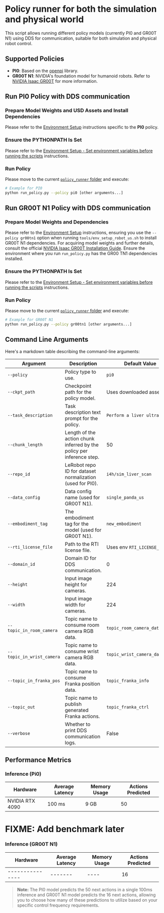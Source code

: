 # Policy runner for both the simulation and physical world

This script allows running different policy models (currently PI0 and GR00T N1) using DDS for communication, suitable for both simulation and physical robot control.

## Supported Policies

*   **PI0**: Based on the [openpi](https://github.com/Physical-Intelligence/openpi) library.
*   **GR00T N1**: NVIDIA's foundation model for humanoid robots. Refer to [NVIDIA Isaac GR00T](https://github.com/NVIDIA/Isaac-GR00T) for more information.

## Run PI0 Policy with DDS communication

### Prepare Model Weights and USD Assets and Install Dependencies

Please refer to the [Environment Setup](../../README.md#environment-setup) instructions specific to the **PI0** policy.

### Ensure the PYTHONPATH Is Set

Please refer to the [Environment Setup - Set environment variables before running the scripts](../../README.md#set-environment-variables-before-running-the-scripts) instructions.

### Run Policy

Please move to the current [`policy_runner` folder](./) and execute:

```sh
# Example for PI0
python run_policy.py --policy pi0 [other arguments...]
```

## Run GR00T N1 Policy with DDS communication

### Prepare Model Weights and Dependencies

Please refer to the [Environment Setup](../../README.md#environment-setup) instructions, ensuring you use the `--policy gr00tn1` option when running `tools/env_setup_robot_us.sh` to install GR00T N1 dependencies.
For acquiring model weights and further details, consult the official [NVIDIA Isaac GR00T Installation Guide](https://github.com/NVIDIA/Isaac-GR00T?tab=readme-ov-file#installation-guide).
Ensure the environment where you run `run_policy.py` has the GR00 TN1 dependencies installed.

### Ensure the PYTHONPATH Is Set

Please refer to the [Environment Setup - Set environment variables before running the scripts](../../README.md#set-environment-variables-before-running-the-scripts) instructions.

### Run Policy

Please move to the current [`policy_runner` folder](./) and execute:

```sh
# Example for GR00T N1
python run_policy.py --policy gr00tn1 [other arguments...]
```

## Command Line Arguments

Here's a markdown table describing the command-line arguments:

| Argument                  | Description                                                              | Default Value                      | Policy    |
|---------------------------|--------------------------------------------------------------------------|------------------------------------|-----------|
| `--policy`                | Policy type to use.                                                      | `pi0`                              | Both      |
| `--ckpt_path`             | Checkpoint path for the policy model.                                    | Uses downloaded assets             | Both      |
| `--task_description`      | Task description text prompt for the policy.                             | `Perform a liver ultrasound.`      | Both      |
| `--chunk_length`          | Length of the action chunk inferred by the policy per inference step.    | 50                                 | Both      |
| `--repo_id`               | LeRobot repo ID for dataset normalization (used for PI0).                | `i4h/sim_liver_scan`               | PI0       |
| `--data_config`           | Data config name (used for GR00T N1).                                     | `single_panda_us`                  | GR00T N1   |
| `--embodiment_tag`        | The embodiment tag for the model (used for GR00T N1).                     | `new_embodiment`                   | GR00T N1   |
| `--rti_license_file`      | Path to the RTI license file.                                            | Uses env `RTI_LICENSE_FILE`      | Both (DDS)|
| `--domain_id`             | Domain ID for DDS communication.                                         | 0                                  | Both (DDS)|
| `--height`                | Input image height for cameras.                                          | 224                                | Both (DDS)|
| `--width`                 | Input image width for cameras.                                           | 224                                | Both (DDS)|
| `--topic_in_room_camera`  | Topic name to consume room camera RGB data.                              | `topic_room_camera_data_rgb`       | Both (DDS)|
| `--topic_in_wrist_camera` | Topic name to consume wrist camera RGB data.                             | `topic_wrist_camera_data_rgb`      | Both (DDS)|
| `--topic_in_franka_pos`   | Topic name to consume Franka position data.                              | `topic_franka_info`                | Both (DDS)|
| `--topic_out`             | Topic name to publish generated Franka actions.                          | `topic_franka_ctrl`                | Both (DDS)|
| `--verbose`               | Whether to print DDS communication logs.                                 | False                              | Both (DDS)|

## Performance Metrics

### Inference (Pi0)

| Hardware        | Average Latency | Memory Usage | Actions Predicted |
|-----------------|-----------------|--------------|-------------------|
| NVIDIA RTX 4090 | 100 ms          | 9 GB         | 50                |

# FIXME: Add benchmark later
### Inference (GR00T N1)

| Hardware        | Average Latency | Memory Usage | Actions Predicted |
|-----------------|-----------------|--------------|-------------------|
| --------------- | -------         | ----         | 16                |

> **Note:** The PI0 model predicts the 50 next actions in a single 100ms inference and GR00T N1 model predicts the 16 next actions, allowing you to choose how many of these predictions to utilize based on your specific control frequency requirements.
